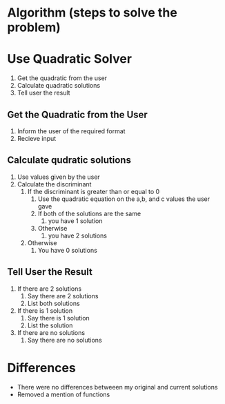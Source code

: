 # Algorithm (steps to solve the problem)  

# Use Quadratic Solver  
1. Get the quadratic from the user
2. Calculate quadratic solutions
3. Tell user the result

## Get the Quadratic from the User
1. Inform the user of the required format
2. Recieve input

## Calculate qudratic solutions
1. Use values given by the user
2. Calculate the discriminant
    1. If the discriminant is greater than or equal to 0
        1. Use the quadratic equation on the a,b, and c values the user gave
        2. If both of the solutions are the same
            1. you have 1 solution
        3. Otherwise
            1. you have 2 solutions
    2. Otherwise
        1. You have 0 solutions


## Tell User the Result
1. If there are 2 solutions
    1. Say there are 2 solutions
    2. List both solutions
2. If there is 1 solution
    1. Say there is 1 solution
    2. List the solution
3. If there are no solutions
    1. Say there are no solutions

# Differences
- There were no differences betweeen my original and current solutions
- Removed a mention of functions